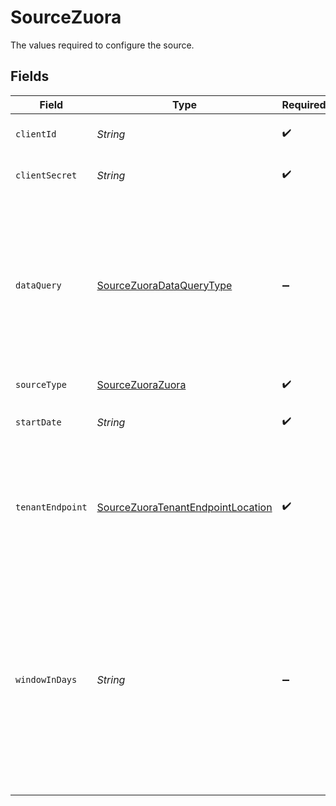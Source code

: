 # SourceZuora

The values required to configure the source.


## Fields

| Field                                                                                                                                                                                                                                                                    | Type                                                                                                                                                                                                                                                                     | Required                                                                                                                                                                                                                                                                 | Description                                                                                                                                                                                                                                                              | Example                                                                                                                                                                                                                                                                  |
| ------------------------------------------------------------------------------------------------------------------------------------------------------------------------------------------------------------------------------------------------------------------------ | ------------------------------------------------------------------------------------------------------------------------------------------------------------------------------------------------------------------------------------------------------------------------ | ------------------------------------------------------------------------------------------------------------------------------------------------------------------------------------------------------------------------------------------------------------------------ | ------------------------------------------------------------------------------------------------------------------------------------------------------------------------------------------------------------------------------------------------------------------------ | ------------------------------------------------------------------------------------------------------------------------------------------------------------------------------------------------------------------------------------------------------------------------ |
| `clientId`                                                                                                                                                                                                                                                               | *String*                                                                                                                                                                                                                                                                 | :heavy_check_mark:                                                                                                                                                                                                                                                       | Your OAuth user Client ID                                                                                                                                                                                                                                                |                                                                                                                                                                                                                                                                          |
| `clientSecret`                                                                                                                                                                                                                                                           | *String*                                                                                                                                                                                                                                                                 | :heavy_check_mark:                                                                                                                                                                                                                                                       | Your OAuth user Client Secret                                                                                                                                                                                                                                            |                                                                                                                                                                                                                                                                          |
| `dataQuery`                                                                                                                                                                                                                                                              | [SourceZuoraDataQueryType](../../models/shared/SourceZuoraDataQueryType.md)                                                                                                                                                                                              | :heavy_minus_sign:                                                                                                                                                                                                                                                       | Choose between `Live`, or `Unlimited` - the optimized, replicated database at 12 hours freshness for high volume extraction <a href="https://knowledgecenter.zuora.com/Central_Platform/Query/Data_Query/A_Overview_of_Data_Query#Query_Processing_Limitations">Link</a> |                                                                                                                                                                                                                                                                          |
| `sourceType`                                                                                                                                                                                                                                                             | [SourceZuoraZuora](../../models/shared/SourceZuoraZuora.md)                                                                                                                                                                                                              | :heavy_check_mark:                                                                                                                                                                                                                                                       | N/A                                                                                                                                                                                                                                                                      |                                                                                                                                                                                                                                                                          |
| `startDate`                                                                                                                                                                                                                                                              | *String*                                                                                                                                                                                                                                                                 | :heavy_check_mark:                                                                                                                                                                                                                                                       | Start Date in format: YYYY-MM-DD                                                                                                                                                                                                                                         |                                                                                                                                                                                                                                                                          |
| `tenantEndpoint`                                                                                                                                                                                                                                                         | [SourceZuoraTenantEndpointLocation](../../models/shared/SourceZuoraTenantEndpointLocation.md)                                                                                                                                                                            | :heavy_check_mark:                                                                                                                                                                                                                                                       | Please choose the right endpoint where your Tenant is located. More info by this <a href="https://www.zuora.com/developer/api-reference/#section/Introduction/Access-to-the-API">Link</a>                                                                                |                                                                                                                                                                                                                                                                          |
| `windowInDays`                                                                                                                                                                                                                                                           | *String*                                                                                                                                                                                                                                                                 | :heavy_minus_sign:                                                                                                                                                                                                                                                       | The amount of days for each data-chunk begining from start_date. Bigger the value - faster the fetch. (0.1 - as for couple of hours, 1 - as for a Day; 364 - as for a Year).                                                                                             | 0.5                                                                                                                                                                                                                                                                      |